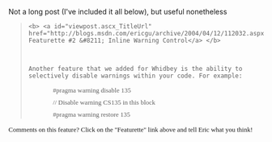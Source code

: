 Not a long post (I've included it all below), but useful nonetheless

<blockquote dir="ltr" style="MARGIN-RIGHT: 0px">
  
    <b> <a id="viewpost.ascx_TitleUrl" href="http://blogs.msdn.com/ericgu/archive/2004/04/12/112032.aspx">C# Featurette #2 &#8211; Inline Warning Control</a> </b>
  
  
  
    Another feature that we added for Whidbey is the ability to selectively disable warnings within your code. For example:
  
  
  <p class="CodeChar" style="MARGIN: 0in 0in 6pt 0.5in">
    <font face="Lucida Console" size="2">#pragma warning disable 135
  
  
  <p class="CodeChar" style="MARGIN: 0in 0in 6pt 0.5in">
    <font size="2"> <font face="Lucida Console"> <span style="mso-spacerun: yes">  </span>// Disable warning CS135 in this block 
  
  
  <p class="CodeChar" style="MARGIN: 0in 0in 6pt 0.5in">
    <font face="Lucida Console" size="2">#pragma warning restore 135
  
</blockquote>

<p dir="ltr">
  Comments on this feature? Click on the "Featurette" link above and tell Eric what you think!
